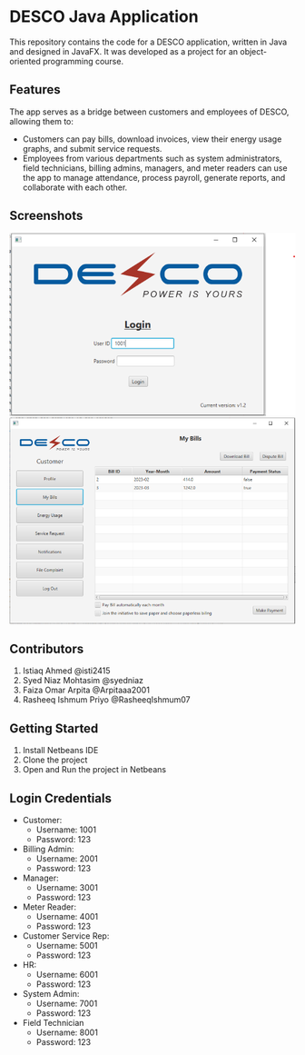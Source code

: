 # DESCO Java Application

This repository contains the code for a DESCO application, written in Java and designed in JavaFX. It was developed as a project for an object-oriented programming course.

## Features

The app serves as a bridge between customers and employees of DESCO, allowing them to:

- Customers can pay bills, download invoices, view their energy usage graphs, and submit service requests.
- Employees from various departments such as system administrators, field technicians, billing admins, managers, and meter readers can use the app to manage attendance, process payroll, generate reports, and collaborate with each other.

## Screenshots

![Screenshot 1](/screenshots/screenshot1.png)
![Screenshot 2](/screenshots/screenshot2.png)

## Contributors

1.  Istiaq Ahmed  @isti2415
2.  Syed Niaz Mohtasim @syedniaz
3.  Faiza Omar Arpita @Arpitaaa2001
4.  Rasheeq Ishmum Priyo @RasheeqIshmum07

## Getting Started

1.  Install Netbeans IDE
2.  Clone the project
3.  Open and Run the project in Netbeans

## Login Credentials
*   Customer:
    - Username: 1001
    - Password: 123
*   Billing Admin:  
    - Username: 2001
    - Password: 123
*   Manager:  
    - Username: 3001
    - Password: 123
*   Meter Reader:  
    - Username: 4001
    - Password: 123
*   Customer Service Rep:  
    - Username: 5001
    - Password: 123
*   HR:  
    - Username: 6001
    - Password: 123
*   System Admin:  
    - Username: 7001
    - Password: 123
*   Field Technician
    - Username: 8001
    - Password: 123
